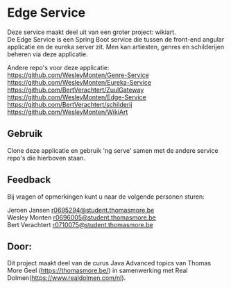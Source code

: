 # Edge Service
Deze service maakt deel uit van een groter project: wikiart.  
De Edge Service is een Spring Boot service die tussen de front-end angular applicatie en de eureka server zit. Men kan artiesten, genres en schilderijen beheren via deze applicatie.

Andere repo's voor deze applicatie:  
https://github.com/WesleyMonten/Genre-Service  
https://github.com/WesleyMonten/Eureka-Service  
https://github.com/BertVerachtert/ZuulGateway  
https://github.com/WesleyMonten/Edge-Service  
https://github.com/BertVerachtert/schilderij
https://github.com/WesleyMonten/WikiArt

## Gebruik

Clone deze applicatie en gebruik 'ng serve' samen met de andere service repo's die hierboven staan.

## Feedback

Bij vragen of opmerkingen kunt u naar de volgende personen sturen:

Jeroen Jansen r0695294@student.thomasmore.be  
Wesley Monten r0696005@student.thomasmore.be  
Bert Verachtert r0710075@student.thomasmore.be  


## Door:

Dit project maakt deel van de curus Java Advanced topics van Thomas More Geel (https://thomasmore.be/) in samenwerking met Real Dolmen(https://www.realdolmen.com/nl).
